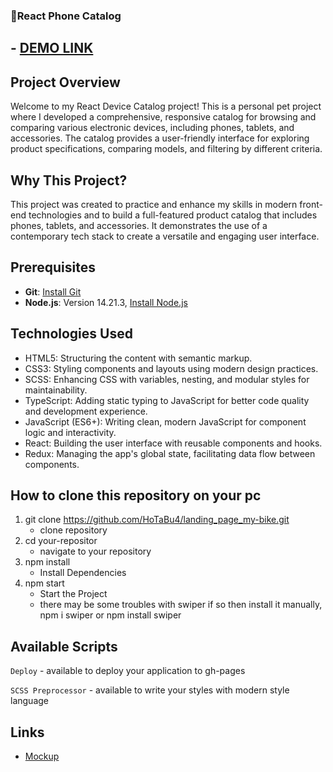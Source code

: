 ### 📱React Phone Catalog
  ## - [DEMO LINK](https://hotabu4.github.io/react__phone--catalog/)

## Project Overview
  Welcome to my React Device Catalog project! This is a personal pet project where I developed a comprehensive, responsive catalog for browsing and comparing various electronic devices, including phones, tablets, and accessories. The catalog provides a user-friendly interface for exploring product specifications, comparing models, and filtering by different criteria.

## Why This Project?
  This project was created to practice and enhance my skills in modern front-end technologies and to build a full-featured product catalog that includes phones, tablets, and accessories. It demonstrates the use of a contemporary tech stack to create a versatile and engaging user interface.

## Prerequisites

- **Git**: [Install Git](https://git-scm.com/downloads)
- **Node.js**: Version 14.21.3, [Install Node.js](https://nodejs.org/dist/v14.17.3/)

## Technologies Used
- HTML5: Structuring the content with semantic markup.
- CSS3: Styling components and layouts using modern design practices.
- SCSS: Enhancing CSS with variables, nesting, and modular styles for maintainability.
- TypeScript: Adding static typing to JavaScript for better code quality and development experience.
- JavaScript (ES6+): Writing clean, modern JavaScript for component logic and interactivity.
- React: Building the user interface with reusable components and hooks.
- Redux: Managing the app's global state, facilitating data flow between components.

## How to clone this repository on your pc
1. git clone https://github.com/HoTaBu4/landing_page_my-bike.git
    - clone repository
2. cd your-repositor
    - navigate to your repository
3. npm install
    - Install Dependencies
3. npm start
    - Start the Project
    - there may be some troubles with swiper if so then install it manually,
    npm i swiper or npm install swiper

## Available Scripts

`Deploy` - available to deploy your application to gh-pages

`SCSS Preprocessor` - available to write your styles with modern style language

## Links
  - [Mockup](https://www.figma.com/design/FRxncC4lfyhs6og1L6FGEU/Phone-catalog-(V2)-Rounded-Style-2?node-id=0-1&t=ydS49mvX2cTB5WPE-0)
